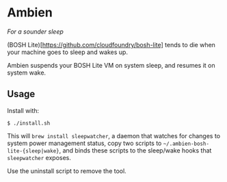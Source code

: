 # Ambien

_For a sounder sleep_

(BOSH Lite)[https://github.com/cloudfoundry/bosh-lite] tends to die when your machine goes to sleep and wakes up.

Ambien suspends your BOSH Lite VM on system sleep, and resumes it on system wake.

## Usage

Install with:

`$ ./install.sh`

This will `brew install sleepwatcher`, a daemon that watches for changes to system power management status, copy two scripts to `~/.ambien-bosh-lite-{sleep|wake}`, and binds these scripts to the sleep/wake hooks that `sleepwatcher` exposes.

Use the uninstall script to remove the tool.
